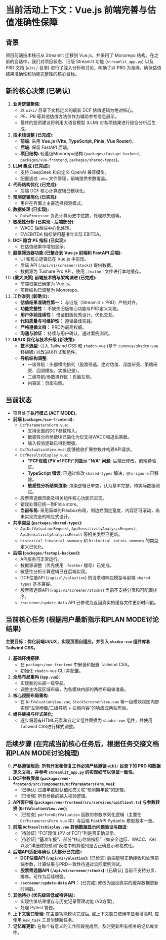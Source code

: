 # 当前活动上下文：Vue.js 前端完善与估值准确性保障

## 背景
项目前端技术栈已从 Streamlit 迁移到 Vue.js，并采用了 Monorepo 结构。在之前的会话中，我们对项目状态、旧版 Streamlit 功能 (`streamlit_app.py`) 以及 PRD 文档 (`wiki/` 目录) 进行了深入分析和讨论，明确了以 PRD 为准绳、确保估值结果准确性和功能完整性的核心目标。

## 新的核心决策 (已确认)
1.  **业务逻辑聚焦:**
    *   以 `wiki/` 目录下文档定义的最新 DCF 估值逻辑为绝对核心。
    *   PE、PB 等其他估值方法仅作为辅助参考信息展示。
    *   最终的投资建议将利用大语言模型 (LLM) 对各项结果进行综合分析后生成。
2.  **技术栈调整 (已完成):**
    *   **前端:** 采用 **Vue.js (Vite, TypeScript, Pinia, Vue Router)**。
    *   **后端:** 保留 FastAPI 后端。
    *   **项目结构:** 轻量级Monorepo结构 (`packages/fastapi-backend`, `packages/vue-frontend`, `packages/shared-types`)。
3.  **LLM 集成 (已完成):**
    *   支持 DeepSeek 和自定义 OpenAI 兼容模型。
    *   配置通过 `.env` 文件管理，前端提供参数覆盖。
4.  **代码结构优化 (已完成):**
    *   后端 DCF 核心计算逻辑已模块化。
5.  **预测逻辑简化 (已实现):**
    *   用户在界面上主要选择预测模式。
6.  **数据处理 (已实现):**
    *   `DataProcessor` 负责计算历史中位数，处理缺失值等。
7.  **敏感性分析 (已实现 - 后端部分):**
    *   WACC 轴后端中心化处理。
    *   EV/EBITDA 指标使用基准年实际 EBITDA。
8.  **DCF 隐含 PE 指标 (已实现):**
    *   在估值结果中增加显示。
9.  **股票筛选器功能 (已整合到 Vue.js 前端和 FastAPI 后端):**
    *   UI 和核心逻辑已在 Vue.js 中实现。
    *   后端 API (`/api/v1/screener/stocks`) 提供数据。
    *   数据源为 Tushare Pro API，使用 `.feather` 文件进行本地缓存。
10. **(重大决策) 前端技术栈与架构演进 (已完成):**
    *   前端框架已确定为 Vue.js。
    *   项目结构已调整为 Monorepo。
11. **工作准则 (新确立):**
    *   **估值结果准确性第一：** 与旧版（Streamlit + PRD）严格对齐。
    *   **功能完整性：** 不缺失旧版核心功能与PRD定义功能。
    *   **用户体验连续性：** 借鉴旧版优秀设计，优化交互。
    *   **代码质量与可维护性：** 遵循最佳实践。
    *   **严格遵循文档：** PRD为最高权威。
    *   **沟通与验证：** 持续与用户确认，通过案例测试。
12. **UI/UX 优化与技术升级 (新决策):**
    *   **技术选型**: 引入 Tailwind CSS 和 `shadcn-vue` (基于 `/unovue/shadcn-vue` 移植版) 以改进UI样式和组件。
    *   **导航结构调整**:
        *   一级导航：头部横向排列（股票筛选、绝对估值、深度研究、策略研究、回测模拟、实操记录）。
        *   二级导航/参数操作区：页面左侧。
        *   内容区：页面右侧。

## 当前状态
-   项目处于**执行模式 (ACT MODE)**。
-   **前端 (`packages/vue-frontend`):**
    *   `DcfParametersForm.vue`:
        *   支持全面的DCF参数输入。
        *   敏感性分析参数UI已简化为仅支持WACC和退出乘数。
        *   输入校验逻辑已得到增强。
    *   `DcfValuationView.vue`: 能够接收扩展参数并构建API请求。
    *   `DcfResultsDisplay.vue`:
        *   **“FCF现值 (PV of FCF)”列显示 "N/A" 问题**: 后端已修改，前端待验证。
        *   **TypeScript 错误**: 已通过修改 `shared-types` 解决，`@ts-ignore` 已移除。
        *   **敏感性分析结果渲染**: 渲染逻辑已审查，认为基本完整，待实际数据测试。
    *   股票筛选器页面及相关组件核心功能已实现。
    *   错误处理已统一到Pinia store。
    *   **当前布局**: 采用简单的Flexbox布局，侧边栏固定宽度，内容区可滚动，尚未实现完全的响应式设计。
-   **共享类型 (`packages/shared-types`):**
    *   `ApiDcfValuationRequest`, `ApiSensitivityAnalysisRequest`, `ApiSensitivityAnalysisResult` 等相关类型已更新。
    *   `historical_financial_summary` 和 `historical_ratios_summary` 的类型定义已优化。
-   **后端 (`packages/fastapi-backend`):**
    *   API服务可正常运行。
    *   数据源调整（优先使用 `.feather` 缓存）已完成。
    *   敏感性分析计算逻辑已在后端实现。
    *   DCF估值API (`/api/v1/valuation`) 的请求和响应模型与前端 `shared-types` 基本兼容。
    *   股票筛选器API (`/api/v1/screener/stocks`) 当前不支持分页和可配置排序。
    *   `/screener/update-data` API 已修改为返回真实的缓存文件更新时间戳。

## 当前核心任务 (根据用户最新指示和PLAN MODE讨论结果)
**主要目标：优化前端UI/UX，实现页面自适应，并引入 `shadcn-vue` 组件库和Tailwind CSS。**
1.  **基础环境搭建**:
    *   在 `packages/vue-frontend` 中安装和配置 Tailwind CSS。
    *   初始化 `shadcn-vue` CLI 并配置。
2.  **全局布局重构 (`App.vue`)**:
    *   实现新的头部一级导航。
    *   调整主内容区域布局，为各模块内部的两栏布局做准备。
3.  **核心视图布局重构**:
    *   在 `DcfValuationView.vue`, `StockScreenerView.vue` 等一级模块视图内部实现“左侧参数/二级导航 + 右侧内容”的响应式两栏布局。
4.  **组件替换与样式美化**:
    *   逐步将现有HTML元素和自定义组件替换为 `shadcn-vue` 组件，并使用Tailwind CSS进行样式调整。

## 后续步骤 (在完成当前核心任务后，根据任务交接文档和PLAN MODE讨论梳理)
0.  **严格遵循规范:** **所有开发和修复工作必须严格遵循 `wiki/` 目录下的 PRD 和数据定义文档，并参考 `streamlit_app.py` 的实现细节以保证一致性。**
1.  **DCF参数表单 (`packages/vue-frontend/src/components/DcfParametersForm.vue`):**
    *   [已确认] 过渡年数默认值动态关联“预测期年数”的逻辑。
    *   [已增强] 所有参数的输入校验逻辑。
2.  **API客户端 (`packages/vue-frontend/src/services/apiClient.ts`) 与参数转换 (`DcfValuationView.vue`):**
    *   [已检查] `performDcfValuation` 函数的参数序列化逻辑（主要在 `DcfParametersForm.vue` 中）与后端 FastAPI Pydantic 模型基本一致。
3.  **前端 `DcfResultsDisplay.vue` 其他数据显示问题验证与跟进:**
    *   [待验证] “FCF现值 (PV of FCF)”列是否正确显示。
    *   [待验证] “基准年报”、部分“核心估值指标”（如安全边际、WACC、Ke）以及“详细财务预测”表格中的其他列是否正确显示和格式化。
4.  **后端API适配与确认 (大部分已完成):**
    *   **DCF估值API (`/api/v1/valuation`):** [已检查] 后端能够正确接收和处理前端参数，计算结果与PRD一致性待通过实际案例测试。
    *   **股票筛选器API (`/api/v1/screener/stocks`):** [已确认] 当前不支持分页、排序。可作为后续增强。
    *   **`/screener/update-data` API：** [已完成] 修改为返回真实的缓存数据更新时间戳。
5.  **其他待办 (优先级较低或待评估):**
    *   实现估值结果缓存与历史记录管理功能 (V2方案)。
    *   处理 Pytest 警告。
6.  **上下文窗口管理:** 在主要功能模块完成后, 或上下文窗口使用率显著增高时, 应使用 `new_task` 工具创建新任务。
7.  **记忆库更新:** 在每个有意义的工作阶段完成后，及时更新所有相关的记忆库文件。
